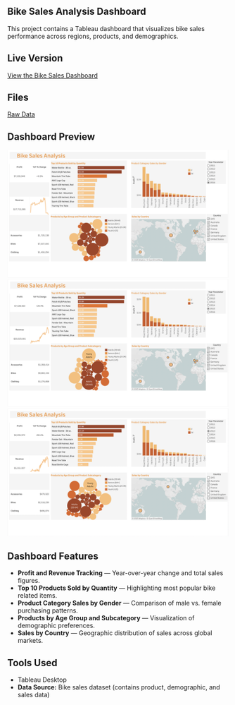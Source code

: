 ## Bike Sales Analysis Dashboard

This project contains a Tableau dashboard that visualizes bike sales performance across regions, products, and demographics.

## Live Version
[View the Bike Sales Dashboard](https://public.tableau.com/app/profile/shounak.sawant/viz/BikeSales_17545836083650/BikeSalesDashboard?publish=yes)

## Files
[Raw Data](Sales.xlsx)

## Dashboard Preview
![Bike Sales Dashboard](Bike_Sales_Dashboard1.png)
![Bike Sales Dashboard](Bike_Sales_Dashboard2.png)
![Bike Sales Dashboard](Bike_Sales_Dashboard3.png)

## Dashboard Features
- **Profit and Revenue Tracking** — Year-over-year change and total sales figures.  
- **Top 10 Products Sold by Quantity** — Highlighting most popular bike related items.  
- **Product Category Sales by Gender** — Comparison of male vs. female purchasing patterns.  
- **Products by Age Group and Subcategory** — Visualization of demographic preferences.  
- **Sales by Country** — Geographic distribution of sales across global markets.  

## Tools Used
- Tableau Desktop  
- **Data Source:** Bike sales dataset (contains product, demographic, and sales data)
